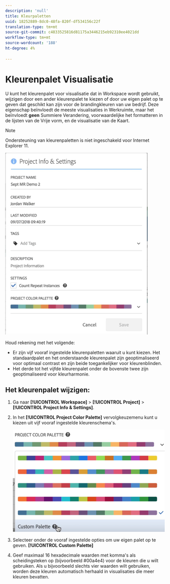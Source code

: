 ```yaml
---
description: 'null'
title: Kleurpaletten
uuid: 18252889-8dc0-48fa-820f-df534156c22f
translation-type: tm+mt
source-git-commit: c4833525816d81175a3446215eb92310ee4021dd
workflow-type: tm+mt
source-wordcount: '188'
ht-degree: 4%

---
```



# Kleurenpalet Visualisatie

U kunt het kleurenpalet voor visualisatie dat in Workspace wordt gebruikt, wijzigen door een ander kleurenpalet te kiezen of door uw eigen palet op te geven dat geschikt kan zijn voor de brandingkleuren van uw bedrijf. Deze eigenschap beïnvloedt de meeste visualisaties in Werkruimte, maar het beïnvloedt **geen** Summiere Verandering, voorwaardelijke het formatteren in de lijsten van de Vrije vorm, en de visualisatie van de Kaart.

>[!NOTE]
>
>Ondersteuning van kleurenpaletten is niet ingeschakeld voor Internet Explorer 11.

![](assets/color_palettes.png)

Houd rekening met het volgende:

* Er zijn vijf vooraf ingestelde kleurenpaletten waaruit u kunt kiezen. Het standaardpalet en het onderstaande kleurenpalet zijn geoptimaliseerd voor optimaal contrast en zijn beide toegankelijker voor kleurenblinden.
* Het derde tot het vijfde kleurenpalet onder de bovenste twee zijn geoptimaliseerd voor kleurharmonie.

## Het kleurenpalet wijzigen:

1. Ga naar **[!UICONTROL Workspace]** > **[!UICONTROL Project]** > **[!UICONTROL Project Info & Settings]**.
1. In het **[!UICONTROL Project Color Palette]** vervolgkeuzemenu kunt u kiezen uit vijf vooraf ingestelde kleurenschema&#39;s.

   ![](assets/custom_palette.png)

1. Selecteer onder de vooraf ingestelde opties om uw eigen palet op te geven. **[!UICONTROL Custom Palette]**
1. Geef maximaal 16 hexadecimale waarden met komma&#39;s als scheidingsteken op (bijvoorbeeld #00a4e4) voor de kleuren die u wilt gebruiken. Als u bijvoorbeeld slechts vier waarden wilt gebruiken, worden deze kleuren automatisch herhaald in visualisaties die meer kleuren bevatten.

